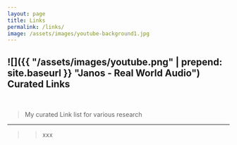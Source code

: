 ```yaml
---
layout: page
title: Links
permalink: /links/
image: /assets/images/youtube-background1.jpg
---
```


## ![]({{ "/assets/images/youtube.png" | prepend: site.baseurl }} "Janos - Real World Audio") Curated Links
<br />

>My curated Link list for various research

---

>>xxx
